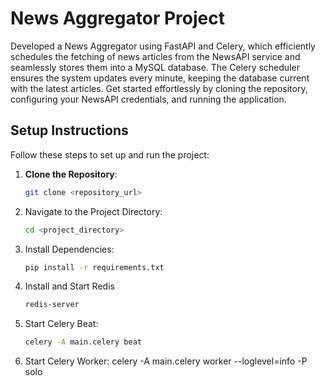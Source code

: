 # News Aggregator Project

Developed a News Aggregator using FastAPI and Celery, which efficiently schedules the fetching of news articles from the NewsAPI service and seamlessly stores them into a MySQL database. The Celery scheduler ensures the system updates every minute, keeping the database current with the latest articles. Get started effortlessly by cloning the repository, configuring your NewsAPI credentials, and running the application.


## Setup Instructions

Follow these steps to set up and run the project:

1. **Clone the Repository**:
   ```bash
   git clone <repository_url>

2. Navigate to the Project Directory:
   ```bash
   cd <project_directory>

3. Install Dependencies:
   ```bash
   pip install -r requirements.txt

4. Install and Start Redis
   ```bash
   redis-server
   
5. Start Celery Beat:
   ```bash
   celery -A main.celery beat

6. Start Celery Worker:
   celery -A main.celery worker --loglevel=info -P solo
